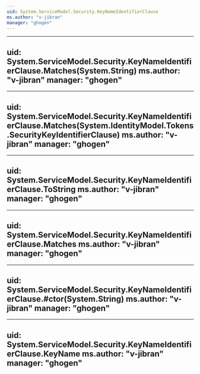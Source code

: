 ```yaml
---
uid: System.ServiceModel.Security.KeyNameIdentifierClause
ms.author: "v-jibran"
manager: "ghogen"
---
```


---
uid: System.ServiceModel.Security.KeyNameIdentifierClause.Matches(System.String)
ms.author: "v-jibran"
manager: "ghogen"
---

---
uid: System.ServiceModel.Security.KeyNameIdentifierClause.Matches(System.IdentityModel.Tokens.SecurityKeyIdentifierClause)
ms.author: "v-jibran"
manager: "ghogen"
---

---
uid: System.ServiceModel.Security.KeyNameIdentifierClause.ToString
ms.author: "v-jibran"
manager: "ghogen"
---

---
uid: System.ServiceModel.Security.KeyNameIdentifierClause.Matches
ms.author: "v-jibran"
manager: "ghogen"
---

---
uid: System.ServiceModel.Security.KeyNameIdentifierClause.#ctor(System.String)
ms.author: "v-jibran"
manager: "ghogen"
---

---
uid: System.ServiceModel.Security.KeyNameIdentifierClause.KeyName
ms.author: "v-jibran"
manager: "ghogen"
---
